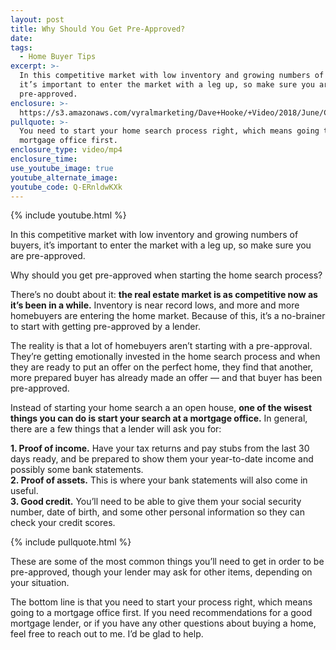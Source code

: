 ```yaml
---
layout: post
title: Why Should You Get Pre-Approved?
date:
tags:
  - Home Buyer Tips
excerpt: >-
  In this competitive market with low inventory and growing numbers of buyers,
  it’s important to enter the market with a leg up, so make sure you are
  pre-approved.
enclosure: >-
  https://s3.amazonaws.com/vyralmarketing/Dave+Hooke/+Video/2018/June/Central+PA+Real+Estate+Agent-+Why+Should+I+Get+Pre-Approved%253F.mp4
pullquote: >-
  You need to start your home search process right, which means going to a
  mortgage office first.
enclosure_type: video/mp4
enclosure_time:
use_youtube_image: true
youtube_alternate_image:
youtube_code: Q-ERnldwKXk
---
```


{% include youtube.html %}

In this competitive market with low inventory and growing numbers of buyers, it’s important to enter the market with a leg up, so make sure you are pre-approved.

Why should you get pre-approved when starting the home search process?

There’s no doubt about it: **the real estate market is as competitive now as it’s been in a while.** Inventory is near record lows, and more and more homebuyers are entering the home market. Because of this, it’s a no-brainer to start with getting pre-approved by a lender.

The reality is that a lot of homebuyers aren’t starting with a pre-approval. They’re getting emotionally invested in the home search process and when they are ready to put an offer on the perfect home, they find that another, more prepared buyer has already made an offer — and that buyer has been pre-approved.

Instead of starting your home search a an open house, **one of the wisest things you can do is start your search at a mortgage office.** In general, there are a few things that a lender will ask you for:

**1. Proof of income.** Have your tax returns and pay stubs from the last 30 days ready, and be prepared to show them your year-to-date income and possibly some bank statements.<br>**2. Proof of assets.** This is where your bank statements will also come in useful.<br>**3. Good credit.** You’ll need to be able to give them your social security number, date of birth, and some other personal information so they can check your credit scores.

{% include pullquote.html %}

These are some of the most common things you’ll need to get in order to be pre-approved, though your lender may ask for other items, depending on your situation.

The bottom line is that you need to start your process right, which means going to a mortgage office first. If you need recommendations for a good mortgage lender, or if you have any other questions about buying a home, feel free to reach out to me. I’d be glad to help.